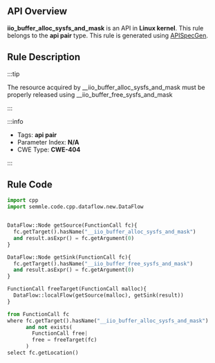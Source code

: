 ---
---


## API Overview
**iio_buffer_alloc_sysfs_and_mask** is an API in **Linux kernel**. This rule belongs to the **api pair** type. This rule is generated using [APISpecGen](../../tools/APISpecGen).
## Rule Description

:::tip

The resource acquired by __iio_buffer_alloc_sysfs_and_mask must be properly released using __iio_buffer_free_sysfs_and_mask

:::

:::info

- Tags: **api pair**
- Parameter Index: **N/A**
- CWE Type: **CWE-404**

:::

## Rule Code
```python
import cpp
import semmle.code.cpp.dataflow.new.DataFlow


DataFlow::Node getSource(FunctionCall fc){
  fc.getTarget().hasName("__iio_buffer_alloc_sysfs_and_mask")
  and result.asExpr() = fc.getArgument(0)
}

DataFlow::Node getSink(FunctionCall fc){
  fc.getTarget().hasName("__iio_buffer_free_sysfs_and_mask")
  and result.asExpr() = fc.getArgument(0)
}

FunctionCall freeTarget(FunctionCall malloc){
  DataFlow::localFlow(getSource(malloc), getSink(result))
}

from FunctionCall fc
where fc.getTarget().hasName("__iio_buffer_alloc_sysfs_and_mask")
      and not exists(
        FunctionCall free| 
        free = freeTarget(fc)
      )
select fc.getLocation()

    
```